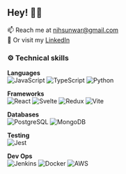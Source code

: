 ## Hey! 👋🏼

📫 Reach me at nihsunwar@gmail.com
<br>
💼 Or visit my [LinkedIn](https://www.linkedin.com/in/niharika-sunwar/)
<br>

### ⚙️ Technical skills

**Languages**
<br>
![JavaScript](https://img.shields.io/badge/javascript-ffe100?style=for-the-badge&logo=javascript&logoColor=black)
![TypeScript](https://img.shields.io/badge/typescript-blue?style=for-the-badge&logo=typescript&logoColor=white)
![Python](https://img.shields.io/badge/python-blue?style=for-the-badge&logo=python&logoColor=white)

**Frameworks**
<br>
![React](https://img.shields.io/badge/react-white?style=for-the-badge&logo=react&logoColor=00bbff)
![Svelte](https://img.shields.io/badge/svelte-red?style=for-the-badge&logo=svelte&logoColor=white)
![Redux](https://img.shields.io/badge/redux-a938ff?style=for-the-badge&logo=redux&logoColor=white)
![Vite](https://img.shields.io/badge/vite-a938ff?style=for-the-badge&logo=vite&logoColor=white)

**Databases**
<br>
![PostgreSQL](https://img.shields.io/badge/postgresql-0769AD?style=for-the-badge&logo=PostgreSQL&logoColor=white)
![MongoDB](https://img.shields.io/badge/mongodb-white?style=for-the-badge&logo=MongoDB&logoColor=green)

**Testing**
<br>
![Jest](https://img.shields.io/badge/jest-b53156?style=for-the-badge&logo=jest&logoColor=white)

**Dev Ops**
<br>
![Jenkins](https://img.shields.io/badge/jenkins-b53131?style=for-the-badge&logo=jenkins&logoColor=white)
![Docker](https://img.shields.io/badge/docker-white?style=for-the-badge&logo=docker&logoColor=blue)
![AWS](https://img.shields.io/badge/aws-white?style=for-the-badge&logo=amazon&logoColor=orange)

